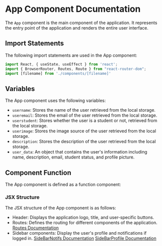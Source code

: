 # App Component Documentation

The `App` component is the main component of the application. It represents the entry point of the application and renders the entire user interface.

## Import Statements

The following import statements are used in the App component:

```js
import React, { useState, useEffect } from 'react';
import { BrowserRouter, Routes, Route } from "react-router-dom";
import [filename] from './components/[filename]'
```
## Variables

The App component uses the following variables:
- `username`: Stores the name of the user retrieved from the local storage. 
- `useremail`: Stores the email of the user retrieved from the local storage.
- `userstudent`: Stores whether the user is a student or not, retrieved from the local storage.
- `userimage`: Stores the image source of the user retrieved from the local storage.
- `description`: Stores the description of the user retrieved from the local storage.
- `user_data`: An object that contains the user's information including name, description, email, student status, and profile picture.

## Component Function

The App component is defined as a function component:

### JSX Structure

The JSX structure of the App component is as follows:

- Header: Displays the application logo, title, and user-specific buttons.
- Routes: Defines the routing for different components of the application. [Routes Documentation](./Routes.md)
- Sidebar components: Display the user's profile and notifications if logged in. [SideBarNotifs Documentation](./SideBarNotifs.md) [SideBarProfile Documentation](./SideBarProfile.md)

